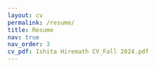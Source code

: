 ```yaml
---
layout: cv
permalink: /resume/
title: Resume
nav: true
nav_order: 3
cv_pdf: Ishita Hiremath CV_Fall 2024.pdf
---
```

